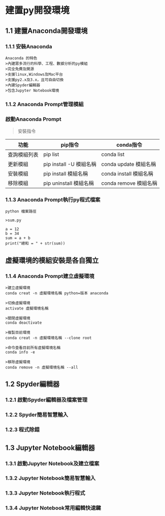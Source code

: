 # 建置py開發環境
## 1.1 建置Anaconda開發環境
### 1.1.1 安裝Anaconda
```
Anaconda 的特色
>內建眾多流行的科學、工程、數據分析的py模組
>完全免費及開源
>支援linux,Windows及Mac平台
>支援py2.x及3.x，且可自由切換
>內建Spyder編輯器
>包含Jupyter Notebook環境
```
### 1.1.2 Anaconda Prompt管理模組

### 啟動Anaconda Prompt
>安裝指令

| 功能 | pip指令 | conda指令 |
| --- | --- | --- |
| 查詢模組列表 | pip list | conda list |
| 更新模組 | pip install -U 模組名稱 | conda update 模組名稱 |
| 安裝模組 | pip install 模組名稱 | conda install 模組名稱 |
| 移除模組 | pip uninstall 模組名稱 | conda remove 模組名稱 |

### 1.1.3 Anaconda Prompt執行py程式檔案
```
python 檔案路徑

>sum.py

a = 12
b = 34
sum = a + b
print("總和 = " + str(sum))

```
## 虛擬環境的模組安裝是各自獨立
### 1.1.4 Anaconda Prompt建立虛擬環境
```
>建立虛擬環境
conda creat -n 虛擬環境名稱 python=版本 anaconda

>切換虛擬環境
activate 虛擬環境名稱

>關閉虛擬環境
conda deactivate

>複製目前環境
conda creat -n 虛擬環境名稱 --clone root

>命令查看目前所有虛擬環境名稱
conda info -e

>移除虛擬環境
conda remove -n 虛擬環境名稱 --all
```
## 1.2 Spyder編輯器
### 1.2.1 啟動Spyder編輯器及檔案管理
### 1.2.2 Spyder簡易智慧輸入
### 1.2.3 程式除錯
## 1.3 Jupyter Notebook編輯器
### 1.3.1 啟動Jupyter Notebook及建立檔案
### 1.3.2 Jupyter Notebook簡易智慧輸入
### 1.3.3 Jupyter Notebook執行程式
### 1.3.4 Jupyter Notebook常用編輯快速鍵
